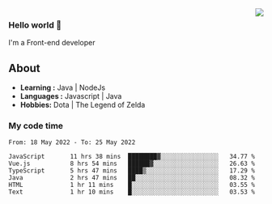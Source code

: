 <img align='right' src="https://github-readme-stats.vercel.app/api?username=jumodada&show_icons=true&theme=vue">

### Hello world 👋

I'm a Front-end developer 
    
## About
-  **Learning :** Java | NodeJs
-  **Languages :** Javascript | Java
-  **Hobbies:** Dota | The Legend of Zelda

### My code time

<!--START_SECTION:waka-->

```text
From: 18 May 2022 - To: 25 May 2022

JavaScript       11 hrs 38 mins  ████████▓░░░░░░░░░░░░░░░░   34.77 %
Vue.js           8 hrs 54 mins   ██████▓░░░░░░░░░░░░░░░░░░   26.63 %
TypeScript       5 hrs 47 mins   ████▒░░░░░░░░░░░░░░░░░░░░   17.29 %
Java             2 hrs 47 mins   ██░░░░░░░░░░░░░░░░░░░░░░░   08.32 %
HTML             1 hr 11 mins    █░░░░░░░░░░░░░░░░░░░░░░░░   03.55 %
Text             1 hr 10 mins    █░░░░░░░░░░░░░░░░░░░░░░░░   03.53 %
```

<!--END_SECTION:waka-->
